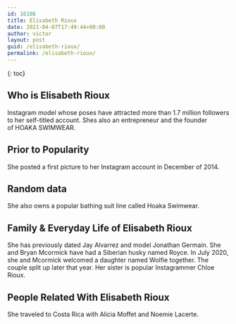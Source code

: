 ```yaml
---
id: 16186
title: Elisabeth Rioux
date: 2021-04-07T17:49:44+00:00
author: victor
layout: post
guid: /elisabeth-rioux/
permalink: /elisabeth-rioux/
---
```



{: toc}


## Who is Elisabeth Rioux



Instagram model whose poses have attracted more than 1.7 million followers to her self-titled account. Shes also an entrepreneur and the founder of HOAKA SWIMWEAR.

                
                
                
## Prior to Popularity



She posted a first picture to her Instagram account in December of 2014. 

                
                
                
## Random data



She also owns a popular bathing suit line called Hoaka Swimwear.  

                
                
                
## Family & Everyday Life of Elisabeth Rioux



She has previously dated Jay Alvarrez and model Jonathan Germain. She and Bryan Mcormick have had a Siberian husky named Royce. In July 2020, she and Mcormick welcomed a daughter named Wolfie together. The couple split up later that year. Her sister is popular Instagrammer Chloe Rioux. 

                
                
                
## People Related With Elisabeth Rioux



She traveled to Costa Rica with Alicia Moffet and Noemie Lacerte. 

                
              
            
          
          
          